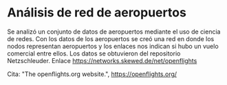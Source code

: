 # Análisis de red de aeropuertos
Se analizó un conjunto de datos de aeropuertos mediante el uso de ciencia de redes. Con los datos de los aeropuertos se creó una red en donde los nodos representan aeropuertos y los enlaces nos indican si hubo un vuelo comercial entre ellos. Los datos se obtuvieron del repositorio Netzschleuder. Enlace https://networks.skewed.de/net/openflights

Cita: "The openflights.org website.", https://openflights.org/
